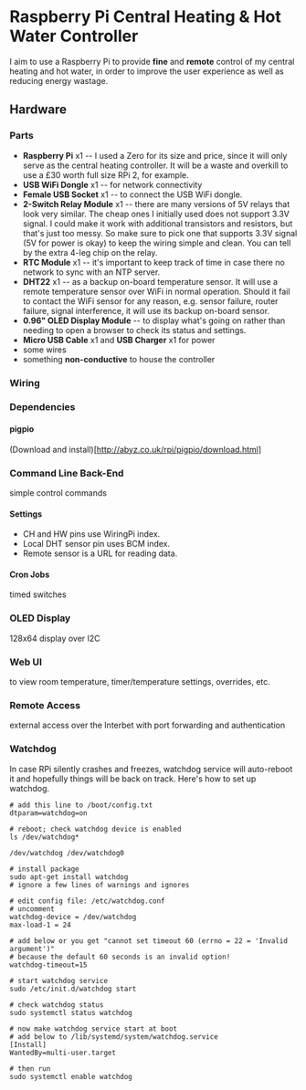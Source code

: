 # Raspberry Pi Central Heating & Hot Water Controller #

I aim to use a Raspberry Pi to provide **fine** and **remote** control of my central heating and hot water, in order to improve the user experience as well as reducing energy wastage.

## Hardware ##

### Parts ###

- **Raspberry Pi** x1 -- I used a Zero for its size and price, since it will only serve as the central heating controller. It will be a waste and overkill to use a £30 worth full size RPi 2, for example.
- **USB WiFi Dongle** x1 -- for network connectivity
- **Female USB Socket** x1 -- to connect the USB WiFi dongle.
- **2-Switch Relay Module** x1 -- there are many versions of 5V relays that look very similar. The cheap ones I initially used does not support 3.3V signal. I could make it work with additional transistors and resistors, but that's just too messy. So make sure to pick one that supports 3.3V signal (5V for power is okay) to keep the wiring simple and clean. You can tell by the extra 4-leg chip on the relay.
- **RTC Module** x1 -- it's important to keep track of time in case there no network to sync with an NTP server.
- **DHT22** x1 -- as a backup on-board temperature sensor. It will use a remote temperature sensor over WiFi in normal operation. Should it fail to contact the WiFi sensor for any reason, e.g. sensor failure, router failure, signal interference, it will use its backup on-board sensor.
- **0.96" OLED Display Module** -- to display what's going on rather than needing to open a browser to check its status and settings.
- **Micro USB Cable** x1 and **USB Charger** x1 for power
- some wires
- something **non-conductive** to house the controller


### Wiring ###


### Dependencies ###

#### pigpio ####

(Download and install)[http://abyz.co.uk/rpi/pigpio/download.html]


### Command Line Back-End ###

simple control commands

#### Settings ####

- CH and HW pins use WiringPi index.
- Local DHT sensor pin uses BCM index.
- Remote sensor is a URL for reading data.

#### Cron Jobs ####

timed switches

### OLED Display ###

128x64 display over I2C

### Web UI ###

to view room temperature, timer/temperature settings, overrides, etc.

### Remote Access ###

external access over the Interbet with port forwarding and authentication

### Watchdog ###

In case RPi silently crashes and freezes, watchdog service will auto-reboot it and hopefully things will be back on track.
Here's how to set up watchdog.

    # add this line to /boot/config.txt
    dtparam=watchdog=on

    # reboot; check watchdog device is enabled
    ls /dev/watchdog*

    /dev/watchdog /dev/watchdog0

    # install package
    sudo apt-get install watchdog
    # ignore a few lines of warnings and ignores

    # edit config file: /etc/watchdog.conf
    # uncomment
    watchdog-device = /dev/watchdog
    max-load-1 = 24

    # add below or you get "cannot set timeout 60 (errno = 22 = 'Invalid argument')"
    # because the default 60 seconds is an invalid option!
    watchdog-timeout=15

    # start watchdog service
    sudo /etc/init.d/watchdog start

    # check watchdog status
    sudo systemctl status watchdog

    # now make watchdog service start at boot
    # add below to /lib/systemd/system/watchdog.service
    [Install]
    WantedBy=multi-user.target

    # then run
    sudo systemctl enable watchdog
